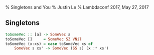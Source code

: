 % Singletons and You
% Justin Le
% Lambdaconf 2017, May 27, 2017

## Singletons

```haskell
toSomeVec :: [a] -> SomeVec a
toSomeVec []     = SomeVec SZ VNil
toSomeVec (x:xs) = case toSomeVec xs of
    SomeVec s xs' -> SomeVec (SS s) (x :* xs')
```


